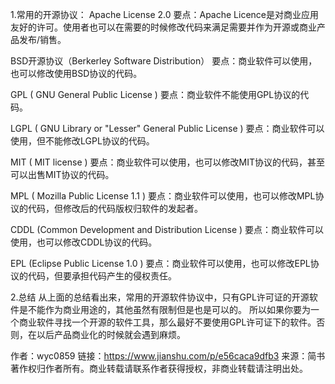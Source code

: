 1.常用的开源协议：
Apache License 2.0
要点：Apache Licence是对商业应用友好的许可。使用者也可以在需要的时候修改代码来满足需要并作为开源或商业产品发布/销售。

BSD开源协议（Berkerley Software Distribution）
要点：商业软件可以使用，也可以修改使用BSD协议的代码。

GPL ( GNU General Public License )
要点：商业软件不能使用GPL协议的代码。

LGPL ( GNU Library or "Lesser" General Public License )
要点：商业软件可以使用，但不能修改LGPL协议的代码。

MIT ( MIT license )
要点：商业软件可以使用，也可以修改MIT协议的代码，甚至可以出售MIT协议的代码。

MPL ( Mozilla Public License 1.1 )
要点：商业软件可以使用，也可以修改MPL协议的代码，但修改后的代码版权归软件的发起者。

CDDL (Common Development and Distribution License )
要点：商业软件可以使用，也可以修改CDDL协议的代码。

EPL (Eclipse Public License 1.0 )
要点：商业软件可以使用，也可以修改EPL协议的代码，但要承担代码产生的侵权责任。

2.总结
从上面的总结看出来，常用的开源软件协议中，只有GPL许可证的开源软件是不能作为商业用途的，其他虽然有限制但是也是可以的。
所以如果你要为一个商业软件寻找一个开源的软件工具，那么最好不要使用GPL许可证下的软件。否则，在以后产品商业化的时候就会遇到麻烦。

作者：wyc0859
链接：https://www.jianshu.com/p/e56caca9dfb3
来源：简书
著作权归作者所有。商业转载请联系作者获得授权，非商业转载请注明出处。
